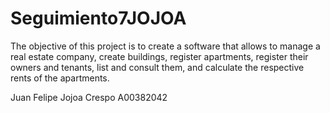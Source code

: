 # Seguimiento7JOJOA

The objective of this project is to create a software that allows to manage a real estate company, create buildings, register apartments, register their owners and tenants, list and consult them, and calculate the respective rents of the apartments.

Juan Felipe Jojoa Crespo A00382042
